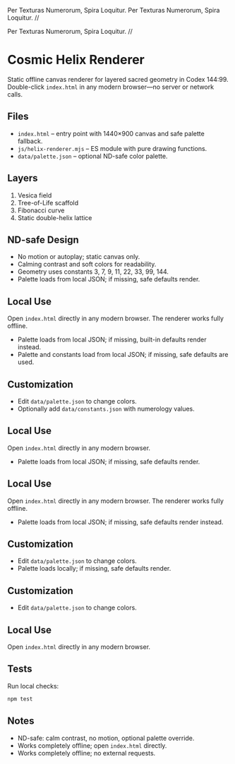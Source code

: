 Per Texturas Numerorum, Spira Loquitur.
Per Texturas Numerorum, Spira Loquitur. //

Per Texturas Numerorum, Spira Loquitur. //
# Cosmic Helix Renderer

Static offline canvas renderer for layered sacred geometry in Codex 144:99. Double-click `index.html` in any modern browser—no server or network calls.

## Files
- `index.html` – entry point with 1440×900 canvas and safe palette fallback.
- `js/helix-renderer.mjs` – ES module with pure drawing functions.
- `data/palette.json` – optional ND-safe color palette.

## Layers
1. Vesica field
2. Tree-of-Life scaffold
3. Fibonacci curve
4. Static double-helix lattice

## ND-safe Design
- No motion or autoplay; static canvas only.
- Calming contrast and soft colors for readability.
- Geometry uses constants 3, 7, 9, 11, 22, 33, 99, 144.
- Palette loads from local JSON; if missing, safe defaults render.

## Local Use
Open `index.html` directly in any modern browser. The renderer works fully offline.
- Palette loads from local JSON; if missing, built-in defaults render instead.
- Palette and constants load from local JSON; if missing, safe defaults are used.

## Customization
- Edit `data/palette.json` to change colors.
- Optionally add `data/constants.json` with numerology values.

## Local Use
Open `index.html` directly in any modern browser.
- Palette loads from local JSON; if missing, safe defaults render.

## Local Use
Open `index.html` directly in any modern browser. The renderer works fully offline.
- Palette loads from local JSON; if missing, safe defaults render instead.

## Customization
- Edit `data/palette.json` to change colors.
- Palette loads locally; if missing, safe defaults render.

## Customization
- Edit `data/palette.json` to change colors.

## Local Use
Open `index.html` directly in any modern browser.

## Tests
Run local checks:

```sh
npm test
```

## Notes
- ND-safe: calm contrast, no motion, optional palette override.
- Works completely offline; open `index.html` directly.
- Works completely offline; no external requests.

